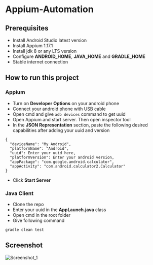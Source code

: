 # Appium-Automation
## Prerequisites
* Install Android Studio latest version
* Install Appium 1.17.1
* Install jdk 8 or any LTS version
* Configure **ANDROID_HOME**, **JAVA_HOME** and **GRADLE_HOME**
* Stable internet connection

## How to run this project
### Appium
* Turn on **Developer Options** on your android phone
* Connect your android phone with USB cable
* Open cmd and give ```adb devices``` command to get uuid 
* Open Appium and start server. Then open inspector tool
* In the **JSON Representation** section, paste the following desired capabilities after adding your uuid and version

```
{
  "deviceName": "My Android",
  "platformName": "Android",
  "uuid": Enter your uuid here,
  "platformVersion": Enter your android version,
  "appPackage": "com.google.android.calculator",
  "appActivity": "com.android.calculator2.Calculator"
}
```
* Click **Start Server**
### Java Client
* Clone the repo
* Enter your uuid in the **AppLaunch.java** class
* Open cmd in the root folder
* Give following command
```
gradle clean test
```

## Screenshot

![Screenshot_1](https://user-images.githubusercontent.com/71173675/153359911-2458e459-35ca-4496-85af-33f7682d0912.png)
